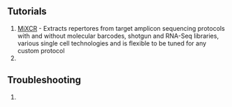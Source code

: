 ## Tutorials ##

1. [MiXCR](/Tutorials%20&%20Troubleshooting/Tutorials/mixcr_manual.md) - Extracts repertores from target amplicon sequencing protocols with and without molecular barcodes, 
shotgun and RNA-Seq libraries, various single cell technologies and is flexible to be tuned for any custom protocol
2. 

## Troubleshooting ###

1. 